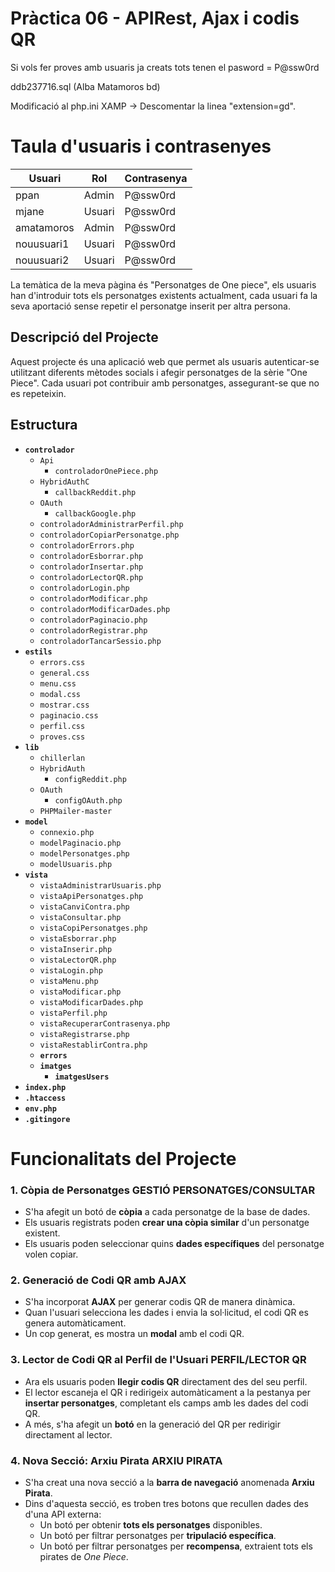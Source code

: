 <!-- Alba Matamoros Morales -->
# Pràctica 06 - APIRest, Ajax i codis QR
Si vols fer proves amb usuaris ja creats tots tenen el pasword = P@ssw0rd

ddb237716.sql (Alba Matamoros bd)

Modificació al php.ini XAMP ->
Descomentar la linea "extension=gd".

# Taula d'usuaris i contrasenyes

| **Usuari**      | **Rol**      | **Contrasenya**  |
|------------------|--------------|------------------|
| ppan            | Admin       | P@ssw0rd         |
| mjane           | Usuari       | P@ssw0rd         |
| amatamoros      | Admin       | P@ssw0rd         |
| nouusuari1      | Usuari       | P@ssw0rd         |
| nouusuari2      | Usuari       | P@ssw0rd         |

La temàtica de la meva pàgina és "Personatges de One piece", els usuaris han d'introduir tots els personatges existents actualment, cada usuari fa la seva aportació sense repetir el personatge inserit per altra persona.

## Descripció del Projecte

Aquest projecte és una aplicació web que permet als usuaris autenticar-se utilitzant diferents mètodes socials i afegir personatges de la sèrie "One Piece". Cada usuari pot contribuir amb personatges, assegurant-se que no es repeteixin.

## Estructura
- **`controlador`**
  - `Api`
    - `controladorOnePiece.php`
  - `HybridAuthC`
    - `callbackReddit.php`
  - `OAuth`
    - `callbackGoogle.php`
  - `controladorAdministrarPerfil.php`
  - `controladorCopiarPersonatge.php`
  - `controladorErrors.php`
  - `controladorEsborrar.php`
  - `controladorInsertar.php`
  - `controladorLectorQR.php`
  - `controladorLogin.php`
  - `controladorModificar.php`
  - `controladorModificarDades.php`
  - `controladorPaginacio.php`
  - `controladorRegistrar.php`
  - `controladorTancarSessio.php`
- **`estils`**
    - `errors.css`
    - `general.css`
    - `menu.css`
    - `modal.css`
    - `mostrar.css`
    - `paginacio.css`
    - `perfil.css`
    - `proves.css`
- **`lib`**
    - `chillerlan`
    - `HybridAuth`
        - `configReddit.php`
    - `OAuth`
        - `configOAuth.php`
    - `PHPMailer-master`
- **`model`**
    - `connexio.php`
    - `modelPaginacio.php`
    - `modelPersonatges.php`
    - `modelUsuaris.php`
- **`vista`**
    - `vistaAdministrarUsuaris.php`
    - `vistaApiPersonatges.php`
    - `vistaCanviContra.php`
    - `vistaConsultar.php`
    - `vistaCopiPersonatges.php`
    - `vistaEsborrar.php`
    - `vistaInserir.php`
    - `vistaLectorQR.php`
    - `vistaLogin.php`
    - `vistaMenu.php`
    - `vistaModificar.php`
    - `vistaModificarDades.php`
    - `vistaPerfil.php`
    - `vistaRecuperarContrasenya.php`
    - `vistaRegistrarse.php`
    - `vistaRestablirContra.php`
  - **`errors`**
  - **`imatges`**
    - **`imatgesUsers`**
- **`index.php`**
- **`.htaccess`**
- **`env.php`**
- **`.gitingore`**

# Funcionalitats del Projecte

### 1. **Còpia de Personatges** GESTIÓ PERSONATGES/CONSULTAR
- S'ha afegit un botó de **còpia** a cada personatge de la base de dades.
- Els usuaris registrats poden **crear una còpia similar** d'un personatge existent.
- Els usuaris poden seleccionar quins **dades específiques** del personatge volen copiar.

### 2. **Generació de Codi QR amb AJAX**
- S'ha incorporat **AJAX** per generar codis QR de manera dinàmica.
- Quan l'usuari selecciona les dades i envia la sol·licitud, el codi QR es genera automàticament.
- Un cop generat, es mostra un **modal** amb el codi QR.

### 3. **Lector de Codi QR al Perfil de l'Usuari** PERFIL/LECTOR QR
- Ara els usuaris poden **llegir codis QR** directament des del seu perfil.
- El lector escaneja el QR i redirigeix automàticament a la pestanya per **insertar personatges**, completant els camps amb les dades del codi QR.
- A més, s'ha afegit un **botó** en la generació del QR per redirigir directament al lector.

### 4. **Nova Secció: Arxiu Pirata** ARXIU PIRATA
- S'ha creat una nova secció a la **barra de navegació** anomenada **Arxiu Pirata**.
- Dins d'aquesta secció, es troben tres botons que recullen dades des d'una API externa:
  - Un botó per obtenir **tots els personatges** disponibles.
  - Un botó per filtrar personatges per **tripulació específica**.
  - Un botó per filtrar personatges per **recompensa**, extraient tots els pirates de *One Piece*.